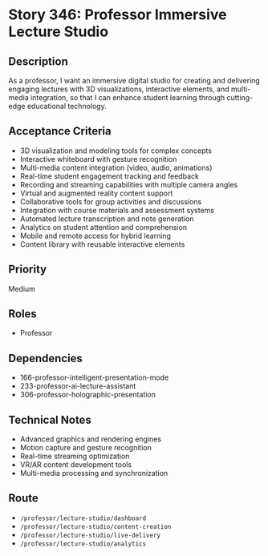 # Story 346: Professor Immersive Lecture Studio

## Description
As a professor, I want an immersive digital studio for creating and delivering engaging lectures with 3D visualizations, interactive elements, and multi-media integration, so that I can enhance student learning through cutting-edge educational technology.

## Acceptance Criteria
- 3D visualization and modeling tools for complex concepts
- Interactive whiteboard with gesture recognition
- Multi-media content integration (video, audio, animations)
- Real-time student engagement tracking and feedback
- Recording and streaming capabilities with multiple camera angles
- Virtual and augmented reality content support
- Collaborative tools for group activities and discussions
- Integration with course materials and assessment systems
- Automated lecture transcription and note generation
- Analytics on student attention and comprehension
- Mobile and remote access for hybrid learning
- Content library with reusable interactive elements

## Priority
Medium

## Roles
- Professor

## Dependencies
- 166-professor-intelligent-presentation-mode
- 233-professor-ai-lecture-assistant
- 306-professor-holographic-presentation

## Technical Notes
- Advanced graphics and rendering engines
- Motion capture and gesture recognition
- Real-time streaming optimization
- VR/AR content development tools
- Multi-media processing and synchronization

## Route
- `/professor/lecture-studio/dashboard`
- `/professor/lecture-studio/content-creation`
- `/professor/lecture-studio/live-delivery`
- `/professor/lecture-studio/analytics`